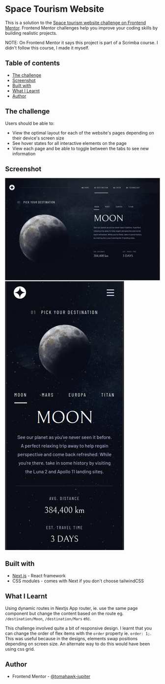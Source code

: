 # Space Tourism Website

This is a solution to the [Space tourism website challenge on Frontend Mentor](https://www.frontendmentor.io/challenges/space-tourism-multipage-website-gRWj1URZ3). Frontend Mentor challenges help you improve your coding skills by building realistic projects.

NOTE: On Frontend Mentor it says this project is part of a Scrimba course. I didn't follow this course, I made it myself.

## Table of contents

- [The challenge](#the-challenge)
- [Screenshot](#screenshot)
- [Built with](#built-with)
- [What I Learnt](#what-i-learnt)
- [Author](#author)

## The challenge

Users should be able to:

- View the optimal layout for each of the website's pages depending on their device's screen size
- See hover states for all interactive elements on the page
- View each page and be able to toggle between the tabs to see new information

## Screenshot

![](./public/screenshot-desktop.png)
![](./public/screenshot-mobile.png)

## Built with

- [Next.js](https://nextjs.org/) - React framework
- CSS modules - comes with Next if you don't choose tailwindCSS

## What I Learnt

Using dynamic routes in Nextjs App router, ie. use the same page component but change the content based on the route eg. `/destination/Moon`, `/destination/Mars` etc.

This challenge involved quite a bit of responsive design. I learnt that you can change the order of flex items with the `order` property ie. `order: 1;`. This was useful because in the designs, elements swap positions depending on screen size. An alternate way to do this would have been using css grid.

## Author

- Frontend Mentor - [@tomahawk-jupiter](https://www.frontendmentor.io/profile/tomahawk-jupiter)
